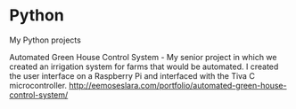 # Python
My Python projects

Automated Green House Control System - My senior project in which we created an irrigation system for farms that would be automated. I created the user interface on a Raspberry Pi and interfaced with the Tiva C microcontroller. http://eemoseslara.com/portfolio/automated-green-house-control-system/
